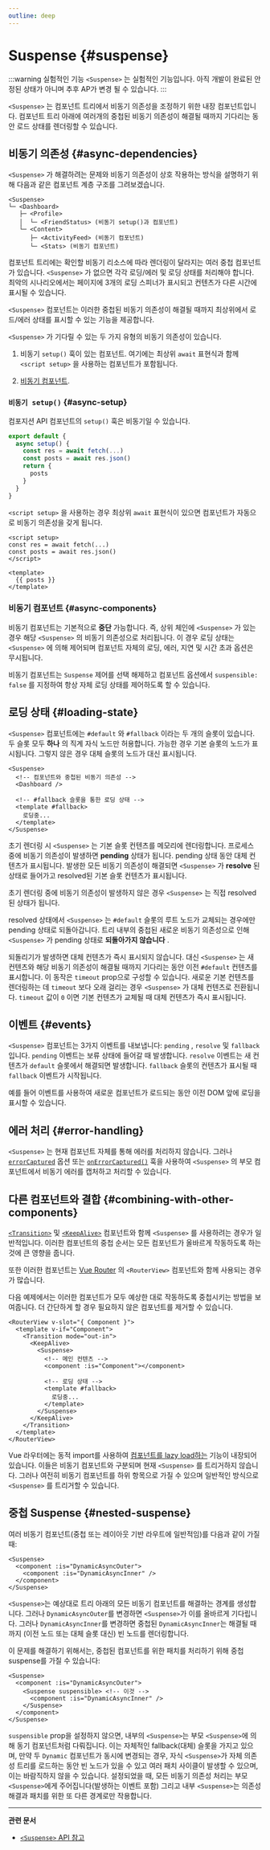 ```yaml
---
outline: deep
---
```


# Suspense {#suspense}

:::warning 실험적인 기능
`<Suspense>` 는 실험적인 기능입니다. 아직 개발이 완료된 안정된 상태가 아니며 추후 AP가 변경 될 수 있습니다.
:::

`<Suspense>` 는 컴포넌트 트리에서 비동기 의존성을 조정하기 위한 내장 컴포넌트입니다. 컴포넌트 트리 아래에 여러개의 중첩된 비동기 의존성이 해결될 때까지 기다리는 동안 로드 상태를 렌더링할 수 있습니다.

## 비동기 의존성 {#async-dependencies}

`<Suspense>` 가 해결하려는 문제와 비동기 의존성이 상호 작용하는 방식을 설명하기 위해 다음과 같은 컴포넌트 계층 구조를 그려보겠습니다.

```
<Suspense>
└─ <Dashboard>
   ├─ <Profile>
   │  └─ <FriendStatus> (비동기 setup()과 컴포넌트)
   └─ <Content>
      ├─ <ActivityFeed> (비동기 컴포넌트)
      └─ <Stats> (비동기 컴포넌트)
```

컴포넌트 트리에는 확인할 비동기 리소스에 따라 렌더링이 달라지는 여러 중첩 컴포넌트가 있습니다. `<Suspense>` 가 없으면 각각  로딩/에러 및 로딩 상태를 처리해야 합니다. 최악의 시나리오에서는 페이지에 3개의 로딩 스피너가 표시되고 컨텐츠가 다른 시간에 표시될 수 있습니다.

`<Suspense>` 컴포넌트는 이러한 중첩된 비동기 의존성이 해결될 때까지 최상위에서 로드/에러 상태를 표시할 수 있는 기능을 제공합니다.

`<Suspense>` 가 기다릴 수 있는 두 가지 유형의 비동기 의존성이 있습니다.

1. 비동기 `setup()` 훅이 있는 컴포넌트. 여기에는 최상위 `await` 표현식과 함께 `<script setup>` 을 사용하는 컴포넌트가 포함됩니다.

2. [비동기 컴포넌트](/guide/components/async).

### `비동기 setup()` {#async-setup}

컴포지션 API 컴포넌트의 `setup()` 훅은 비동기일 수 있습니다.

```js
export default {
  async setup() {
    const res = await fetch(...)
    const posts = await res.json()
    return {
      posts
    }
  }
}
```

`<script setup>` 을 사용하는 경우 최상위 `await` 표현식이 있으면 컴포넌트가 자동으로 비동기 의존성을 갖게 됩니다.

```vue
<script setup>
const res = await fetch(...)
const posts = await res.json()
</script>

<template>
  {{ posts }}
</template>
```

### 비동기 컴포넌트 {#async-components}

비동기 컴포넌트는 기본적으로 **중단** 가능합니다. 즉, 상위 체인에 `<Suspense>` 가 있는 경우 해당 `<Suspense>` 의 비동기 의존성으로 처리됩니다. 이 경우 로딩 상태는 `<Suspense>` 에 의해 제어되며 컴포넌트 자체의 로딩, 에러, 지연 및 시간 초과 옵션은 무시됩니다.

비동기 컴포넌트는 `Suspense` 제어를 선택 해제하고 컴포넌트 옵션에서 `suspensible: false` 를 지정하여 항상 자체 로딩 상태를 제어하도록 할 수 있습니다.

## 로딩 상태 {#loading-state}

`<Suspense>` 컴포넌트에는 `#default` 와 `#fallback` 이라는 두 개의 슬롯이 있습니다. 두 슬롯 모두 **하나** 의 직계 자식 노드만 허용합니다. 가능한 경우 기본 슬롯의 노드가 표시됩니다. 그렇지 않은 경우 대체 슬롯의 노드가 대신 표시됩니다.

```vue-html
<Suspense>
  <!-- 컴포넌트와 중첩된 비동기 의존성 -->
  <Dashboard />

  <!-- #fallback 슬롯을 통한 로딩 상태 -->
  <template #fallback>
    로딩중...
  </template>
</Suspense>
```

초기 렌더링 시 `<Suspense>` 는 기본 슬롯 컨텐츠를 메모리에 렌더링합니다. 프로세스 중에 비동기 의존성이 발생하면 **pending** 상태가 됩니다. pending 상태 동안 대체 컨텐츠가 표시됩니다. 발생한 모든 비동기 의존성이 해결되면 `<Suspense>` 가 **resolve** 된 상태로 들어가고 resolved된 기본 슬롯 컨텐츠가 표시됩니다.

초기 렌더링 중에 비동기 의존성이 발생하지 않은 경우 `<Suspense>` 는 직접 resolved된 상태가 됩니다.

resolved 상태에서 `<Suspense>` 는 `#default` 슬롯의 루트 노드가 교체되는 경우에만 pending 상태로 되돌아갑니다. 트리 내부의 중첩된 새로운 비동기 의존성으로 인해 `<Suspense>` 가 pending 상태로 **되돌아가지 않습니다** .

되돌리기가 발생하면 대체 컨텐츠가 즉시 표시되지 않습니다. 대신 `<Suspense>` 는 새 컨텐츠와 해당 비동기 의존성이 해결될 때까지 기다리는 동안 이전 `#default` 컨텐츠를 표시합니다. 이 동작은 `timeout` prop으로 구성할 수 있습니다. 새로운 기본 컨텐츠를 렌더링하는 데 `timeout` 보다 오래 걸리는 경우 `<Suspense>` 가 대체 컨텐츠로 전환됩니다. `timeout` 값이 `0` 이면 기본 컨텐츠가 교체될 때 대체 컨텐츠가 즉시 표시됩니다.

## 이벤트 {#events}

`<Suspense>` 컴포넌트는 3가지 이벤트를 내보냅니다: `pending` , `resolve` 및 `fallback` 입니다. `pending` 이벤트는 보류 상태에 들어갈 때 발생합니다. `resolve` 이벤트는 새 컨텐츠가 `default` 슬롯에서 해결되면 발생합니다. `fallback` 슬롯의 컨텐츠가 표시될 때 `fallback` 이벤트가 시작됩니다.

예를 들어 이벤트를 사용하여 새로운 컴포넌트가 로드되는 동안 이전 DOM 앞에 로딩을 표시할 수 있습니다.

## 에러 처리 {#error-handling}

`<Suspense>` 는 현재 컴포넌트 자체를 통해 에러를 처리하지 않습니다. 그러나 [`errorCaptured`](/api/options-lifecycle.html#errorcaptured) 옵션 또는 [`onErrorCaptured()`](/api/composition-api-lifecycle.html#onerrorcaptured) 훅을 사용하여 `<Suspense>` 의 부모 컴포넌트에서 비동기 에러를 캡처하고 처리할 수 있습니다.

## 다른 컴포넌트와 결합 {#combining-with-other-components}

[`<Transition>`](./transition) 및 [`<KeepAlive>`](./keep-alive) 컴포넌트와 함께 `<Suspense>` 를 사용하려는 경우가 일반적입니다. 이러한 컴포넌트의 중첩 순서는 모든 컴포넌트가 올바르게 작동하도록 하는 것에 큰 영향을 줍니다.

또한 이러한 컴포넌트는 [Vue Router](https://router.vuejs.kr/) 의 `<RouterView>` 컴포넌트와 함께 사용되는 경우가 많습니다.

다음 예제에서는 이러한 컴포넌트가 모두 예상한 대로 작동하도록 중첩시키는 방법을 보여줍니다. 더 간단하게 할 경우 필요하지 않은 컴포넌트를 제거할 수 있습니다.

```vue-html
<RouterView v-slot="{ Component }">
  <template v-if="Component">
    <Transition mode="out-in">
      <KeepAlive>
        <Suspense>
          <!-- 메인 컨텐츠 -->
          <component :is="Component"></component>

          <!-- 로딩 상태 -->
          <template #fallback>
            로딩중...
          </template>
        </Suspense>
      </KeepAlive>
    </Transition>
  </template>
</RouterView>
```

Vue 라우터에는 동적 import를 사용하여 [컴포넌트를 lazy load하는](https://router.vuejs.kr/guide/advanced/lazy-loading) 기능이 내장되어 있습니다. 이들은 비동기 컴포넌트와 구분되며 현재 `<Suspense>` 를 트리거하지 않습니다. 그러나 여전히 비동기 컴포넌트를 하위 항목으로 가질 수 있으며 일반적인 방식으로 `<Suspense>` 를 트리거할 수 있습니다.

## 중첩 Suspense {#nested-suspense}

여러 비동기 컴포넌트(중첩 또는 레이아웃 기반 라우트에 일반적임)를 다음과 같이 가질 때:

```vue-html
<Suspense>
  <component :is="DynamicAsyncOuter">
    <component :is="DynamicAsyncInner" />
  </component>
</Suspense>
```

`<Suspense>`는 예상대로 트리 아래의 모든 비동기 컴포넌트를 해결하는 경계를 생성합니다.
그러나 `DynamicAsyncOuter`를 변경하면 `<Suspense>`가 이를 올바르게 기다립니다. 그러나 `DynamicAsyncInner`를 변경하면
중첩된 `DynamicAsyncInner`는 해결될 때까지 (이전 노드 또는 대체 슬롯 대신) 빈 노드를 렌더링합니다.

이 문제를 해결하기 위해서는, 중첩된 컴포넌트를 위한 패치를 처리하기 위해 중첩 suspense를 가질 수 있습니다:

```vue-html
<Suspense>
  <component :is="DynamicAsyncOuter">
    <Suspense suspensible> <!-- 이것 -->
      <component :is="DynamicAsyncInner" />
    </Suspense>
  </component>
</Suspense>
```

`suspensible` prop을 설정하지 않으면, 내부의 `<Suspense>`는 부모 `<Suspense>`에 의해 동기 컴포넌트처럼 다뤄집니다.
이는 자체적인 fallback(대체) 슬롯을 가지고 있으며, 만약 두 `Dynamic` 컴포넌트가 동시에 변경되는 경우,
자식 `<Suspense>`가 자체 의존성 트리를 로드하는 동안 빈 노드가 있을 수 있고 여러 패치 사이클이 발생할 수 있으며,
이는 바람직하지 않을 수 있습니다. 설정되었을 때, 모든 비동기 의존성 처리는 부모 `<Suspense>`에게 주어집니다(발생하는 이벤트 포함)
그리고 내부 `<Suspense>`는 의존성 해결과 패치를 위한 또 다른 경계로만 작용합니다.

---

**관련 문서**

- [`<Suspense>` API 참고](/api/built-in-components#suspense)
